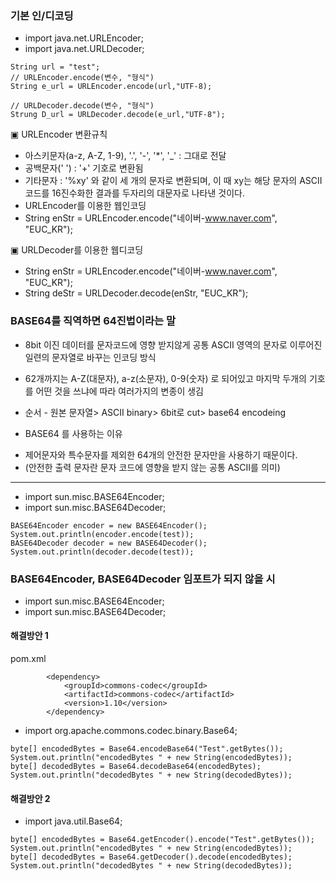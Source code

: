 ### 기본 인/디코딩

- import java.net.URLEncoder;
- import java.net.URLDecoder;

```
String url = "test";
// URLEncoder.encode(변수, "형식")
String e_url = URLEncoder.encode(url,"UTF-8);

// URLDecoder.decode(변수, "형식") 
Strung D_url = URLDecoder.decode(e_url,"UTF-8");
```

▣ URLEncoder 변환규칙 
- 아스키문자(a-z, A-Z, 1-9),  '.',  '-',  '*',  '_' : 그대로 전달 
- 공백문자(' ') : '+' 기호로 변환됨 
- 기타문자 : '%xy' 와 같이 세 개의 문자로 변환되며, 이 때 xy는 해당 문자의 ASCII코드를 16진수화한 결과를 두자리의 대문자로 나타낸 것이다.
- URLEncoder를 이용한 웹인코딩 
- String enStr = URLEncoder.encode("네이버-www.naver.com", "EUC_KR");

▣ URLDecoder를 이용한 웹디코딩 
- String enStr = URLEncoder.encode("네이버-www.naver.com", "EUC_KR"); 
- String deStr = URLDecoder.decode(enStr, "EUC_KR"); 



### BASE64를 직역하면 64진법이라는 말 
* 8bit 이진 데이터를 문자코드에 영향 받지않게 공통 ASCII 영역의 문자로 이루어진 일련의 문자열로 바꾸는 인코딩 방식

* 62개까지는 A-Z(대문자), a-z(소문자), 0-9(숫자) 로 되어있고 마지막 두개의 기호를 어떤 것을 쓰냐에 따라 여러가지의 변종이 생김

* 순서 - 원본 문자열> ASCII binary> 6bit로 cut> base64 encodeing

* BASE64 를 사용하는 이유
- 제어문자와 특수문자를 제외한 64개의 안전한 문자만을 사용하기 때문이다.
- (안전한 출력 문자란 문자 코드에 영향을 받지 않는 공통 ASCII를 의미)

* * *

- import sun.misc.BASE64Encoder;
- import sun.misc.BASE64Decoder;
```
BASE64Encoder encoder = new BASE64Encoder();
System.out.println(encoder.encode(test));
BASE64Decoder decoder = new BASE64Decoder();
System.out.println(decoder.decode(test));
```

### BASE64Encoder, BASE64Decoder 임포트가 되지 않을 시
* import sun.misc.BASE64Encoder;
* import sun.misc.BASE64Decoder;


#### 해결방안 1
pom.xml 
```
		<dependency>
			<groupId>commons-codec</groupId>
			<artifactId>commons-codec</artifactId>
			<version>1.10</version>
		</dependency>
```
  
- import org.apache.commons.codec.binary.Base64;
```
byte[] encodedBytes = Base64.encodeBase64("Test".getBytes());
System.out.println("encodedBytes " + new String(encodedBytes));
byte[] decodedBytes = Base64.decodeBase64(encodedBytes);
System.out.println("decodedBytes " + new String(decodedBytes));
```


#### 해결방안 2
- import java.util.Base64;
```
byte[] encodedBytes = Base64.getEncoder().encode("Test".getBytes());
System.out.println("encodedBytes " + new String(encodedBytes));
byte[] decodedBytes = Base64.getDecoder().decode(encodedBytes);
System.out.println("decodedBytes " + new String(decodedBytes));
```
